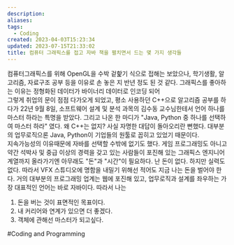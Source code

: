 ```yaml
---
description:
aliases: 
tags:
  - Coding
created: 2023-04-03T15:23:34
updated: 2023-07-15T21:33:02
title: 컴퓨터 그래픽스를 접고 자바 책을 펼치면서 드는 몇 가지 생각들
---
```

컴퓨터그래픽스를 위해 OpenGL을 수박 겉핥기 식으로 접해는 보았으나, 학기생활, 알고리즘, 자료구조 공부 등을 이유로 손 놓은 지 반년 정도 된 것 같다. 그래픽스를 좋아하는 이유는 정형화된 데이터가 바이너리 데이터로 인코딩 되어  
그렇게 취업의 문이 점점 다가오게 되었고, 평소 사용하던 C++으로 알고리즘 공부를 하다가 22년 9월 8일, 소프트웨어 설계 및 분석 과목의 김수동 교수님한테서 언어 하나를 마스터 하라는 특명을 받았다. 그리고 나온 한 마디가 "Java, Python 중 하나를 선택하여 마스터 하라" 였다. 왜 C++는 없지? 사실 자명한 대답이 돌아오리란 뻔했다. 대부분의 업무로직으론 Java, Python이 기업들의 원툴로 꼽히고 있었기 때문이다.  
지속가능성의 이유때문에 자바를 선택할 수밖에 없기도 했다. 게임 프로그래밍도 아니고 약간 석박사 및 중급 이상의 경력을 갖고 있는 사람들이 포진해 있는 그래픽스 엔지니어 계열까지 올라가기엔 아무래도 "돈"과 "시간"이 필요하다. 난 돈이 없다. 하지만 실력도 없다. 따라서 VFX 스튜디오에 명함을 내밀기 위해선 적어도 지금 나는 돈을 벌어야 한다. 거의 대부분의 프로그래밍 업계는 웹에 포진해 있고, 업무로직과 설계를 좌우하는 가장 대표적인 언어는 바로 자바이다. 따라서 나는  
1. 돈을 버는 것이 표면적인 목표이다.  
2. 내 커리어와 연계가 있으면 더 좋겠다.  
3. 객체에 관해선 마스터가 되고싶다.  
  
#Coding and Programming
